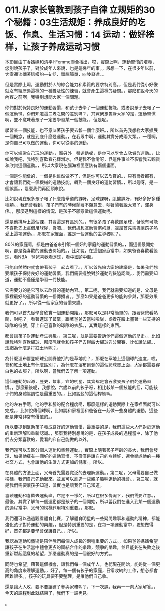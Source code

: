 # 011.从家长管教到孩子自律 立规矩的30个秘籍：03生活规矩：养成良好的吃饭、作息、生活习惯：14 运动：做好榜样，让孩子养成运动习惯

本節目由丁香媽媽和清平I-Femme聯合播出，哎，實際上啊，運動習慣的培養，您別說孩子了，對於成年人來說，也是這幾年的事。，設想一下，在很多年以前，大家還流傳著這樣的一句話，頭腦簡單，四肢發達。。

但是實際上啊，運動對於人的綜合能力和素質的要求特別高。，但是我們從小好像就沒有經歷過這樣的一種普及性的練習，就會產生這樣的疑問。，那麼在說今天的內容之前啊，我特別想問大家一個問題。

你們對於保持良好的運動習慣，和孩子去學了一個運動技能，或者說孩子去報了一個運動班，你們知道這三者之間的差別嗎？，其實我想告訴大家的是，運動習慣啊，並不意味著孩子一定要學習某一個技能。，但是呢。

學習某一個技能，也不意味著孩子要去報一個什麼班。，所以首先我想給大家擴展一個概念，就是到底什麼是運動。，在我眼中啊，運動其實分成兩大類。，一種啊，是你自己可以做的運動，你可以從事的運動。

你可以經常自己玩的運動。，而另外一種運動呢，是你可以學會去欣賞的運動。，比如說我吧，我特別喜歡看花樣滑冰，但是我不會滑呀，但這件事並不影響我去觀賞和欣賞這個運動。，所以大家現在腦海裡面應該有兩個畫面。

一個是你能做的，一個是你雖然做不了，但是你可以去欣賞的。，只有兩者都有，才會讓我們從一個機械的運動技能，轉到一個良好的運動習慣。，所以這呀，是一個誤區。，那麼我們再回頭來說。

比如說現在很多孩子報了什麼跆拳道的課呀，足球課呀，肌健課呀，有好多好多種種類。，我們會看到，孩子們有的時候鬧著不願意去，吵著鬧著說太累了，渾身疼。，那麼遇到這樣的情況，是孩子不願意做這個運動呢。

還是他排斥上這個課，其實這是有區別的。，有很多孩子喜歡踢足球，但他有可能不喜歡去上這個足球隊，對吧。，我們提到運動習慣的話，還是首先需要讓孩子熱愛上這項運動。，那麼在家裡面，誰是一個運動的主導者呢？。

80%的家庭啊，都是由爸爸來引領一個好的家庭的運動習慣的。，而這個最開始啊，都是從喜歡的運動去開始的。，比如說，在這個家庭當中，如果爸爸喜歡看籃球，看NBA，爸爸喜歡看足球，看中國的中超。

可能自然然的就會帶著孩子一起去看了。，所以首先給大家的建議是，如果我們想要讓孩子保持良好的運動習慣，我們需要擺脫對於運動的狹隘認識。，我們需要知道，運動不僅僅是學習一門技能。

它需要分的是它可以去欣賞的運動內容。，第二呢，我們就需要知道的是，父母是家裡最好的運動習慣的一個傳播者。，那麼如果是爸爸更多的能夠參與，那麼效果就更好了。，所以從一個家庭的習慣來講。

我們可以首先從學會欣賞一個運動開始。，那麼可以是非常簡單的，跟著爸爸看熱鬧，對吧？，看著進球了鼓掌，跟著爸爸去當啦啦隊，或者在臉上畫著一些支持的球隊的符號，穿上自己喜歡的球隊的衣服。，其實這樣的東西。

都會讓孩子對運動產生興趣。，第三呢，就是需要告訴他們這個運動的歷史。，比如說我特別喜歡網球，那麼我就會和孩子們去聊四大網球的公開賽，比如說法網。，法網為什麼是打紅土地呢？。

為什麼溫布爾登網球公開賽他打的是草地呢？，那麼在草地上這個球的速度，哎，會和紅土地上有什麼區別？，為什麼在溫布爾登的這個網球賽上面，大家都需要穿白色的衣服？，所以啊，當我們去了解一項運動。

這個運動的起源，歷史，故事，它的明星，其實都是會再激發孩子們的運動習慣。，那麼最後呢，我想說，六歲以前的孩子呀，相比較某一個技能的話，可能孩子們的身體協調性是最重要的。，比如說他的這個桿桶啊。

他的左右手啊，他的手和腳的配合程度啊，那麼這樣的運動實際上在家裡面就可以完成。，比如說傳個球啊，比如說和家裡面和爸爸在一起做一些身體的運動，這些都是非常非常有價值的。。

所以要提到幫助孩子養成良好的運動習慣，最重要的是，我們這些大人們對於運動的重新理解和重新認識。，那麼我特別想說的是，在孩子成長的過程當中，除了他們去分類喜歡的，愛看的和自己能做的以外。

我們還可以去區分個人運動和集體運動。，實際上隨著孩子年齡的長大，我們會發現，如果他擁有一個好的運動習慣，不僅僅是讓自己的身體好，還會變成他的一種社交方式，也會讓他的生活方式更加的健康。，所以。

在具體的方法上面，父母首先需要寬泛的去理解運動。，第二呢，父母需要自己做榜樣，我們自己先動起來，並且可以創造一些親子趣味運動的機會。，第三呢，就是我們需要讓孩子知道，其實也是讓我們自己知道。

喜歡運動和喜歡去運動班，它是不一樣的，所以在很多情況下，我們需要注意。，最後，其實了解每一個運動都是孩子的一個開始，所以當我們在進入到某一個運動的過程當中，父母的榜樣作用特別重要。，那麼。

我們還可以通過觀看體育比賽，了解體育明星的一些疑問趣事和運動的精神，都能強化孩子對於運動的興趣。，但是特別重要的是，在每一項運動當中，要想做得好，首先都是要學會保護自己。，所以。

我認為運動和藝術是陪伴我們每個人成長的兩種重要的方式。，如果爸爸媽媽希望讓孩子在生活當中體會更多的團結合作的樂趣，競爭的樂趣，並且能夠在失敗之後重新燃起這樣的希望，那麼運動真的是一個很好的方式。。

同時也希望，藉著這個機會，讓我們每一個成年人，也從現在開始，能夠從一個更高的角度來理解運動。，好了，每一個有孩子的家庭，日常收納的工作，想必都會困難很多。，孩子的玩具要不要整理，是讓他們自己收。

還是讓大人收，要不要讓孩子參與家務呢？，下一次課，我再一一向大家解答。，今天的課程到此就結束了，我們下一課再見。

。